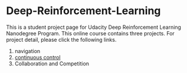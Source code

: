 # Deep-Reinforcement-Learning
This is a student project page for Udacity Deep Reinforcement Learning Nanodegree Program. This online course contains three projects. For project detail, please click the following links.

1. navigation
2. [continuous control](continouous-control/README.md)
3. Collaboration and Competition
